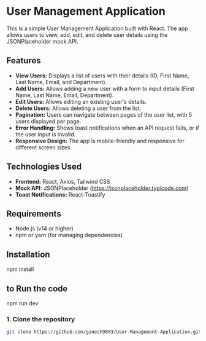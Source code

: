# User Management Application

This is a simple User Management Application built with React. The app allows users to view, add, edit, and delete user details using the JSONPlaceholder mock API.

## Features
- **View Users:** Displays a list of users with their details (ID, First Name, Last Name, Email, and Department).
- **Add Users:** Allows adding a new user with a form to input details (First Name, Last Name, Email, Department).
- **Edit Users:** Allows editing an existing user's details.
- **Delete Users:** Allows deleting a user from the list.
- **Pagination:** Users can navigate between pages of the user list, with 5 users displayed per page.
- **Error Handling:** Shows toast notifications when an API request fails, or if the user input is invalid.
- **Responsive Design:** The app is mobile-friendly and responsive for different screen sizes.

## Technologies Used
- **Frontend:** React, Axios, Tailwind CSS
- **Mock API:** JSONPlaceholder (https://jsonplaceholder.typicode.com)
- **Toast Notifications:** React-Toastify

## Requirements
- Node.js (v14 or higher)
- npm or yarn (for managing dependencies)

## Installation

npm install

## to Run the code

npm run dev

### 1. Clone the repository

```bash
git clone https://github.com/ganesh9803/User-Management-Application.git
